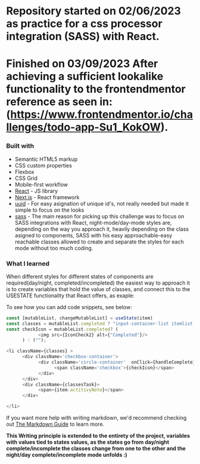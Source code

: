 # Repository started on 02/06/2023 as practice for a css processor integration (SASS) with React.

# Finished on 03/09/2023 After achieving a sufficient lookalike functionality to the frontendmentor reference as seen in: (https://www.frontendmentor.io/challenges/todo-app-Su1_KokOW). 

### Built with

- Semantic HTML5 markup
- CSS custom properties
- Flexbox
- CSS Grid
- Mobile-first workflow
- [React](https://reactjs.org/) - JS library
- [Next.js](https://nextjs.org/) - React framework
- [uuid](https://www.npmjs.com/package/uuid) - For easy asignation of unique id's, not really needed but made it simple to focus on the looks
- [sass](https://create-react-app.dev/docs/adding-a-sass-stylesheet/) - The main reason for picking up this challenge  was to focus on SASS integrations with React, night-mode/day-mode styles are, depending on the way you approach it, heavily depending on the class asigned to components, SASS with his easy approachable-easy reachable classes allowed to create and separate the styles for each mode without too much coding.

### What I learned

When different styles for different states of components  are required(day/night, completed/incompleted) the easiest way to approach it is to create variables that hold the value of classes, and connect this to the USESTATE functionality that React offers, as exaple:


To see how you can add code snippets, see below:



```js
const [mutableList, changeMutableList] = useState(item)
const classes = mutableList.completed ? "input-container-list itemlist completed" :"input-container-list itemlist ";
const checkIcon = mutableList.completed? (
            <img src={IconCheck2} alt={"Completed"}/>
      ) : ("");
```
```js
<li className={classes} >
      <div className='checkbox-container'>
            <div className='circle-container'  onClick={handleComplete} >
                  <span className='checkbox'>{checkIcon}</span>  
            </div>
      </div>
      <div className={classesTask}>
            <span>{item.actitivyNote}</span>       
      </div>

</li>
```

If you want more help with writing markdown, we'd recommend checking out [The Markdown Guide](https://www.markdownguide.org/) to learn more.

**This Writing principle is extended to the entirety of the project, variables with values tied to states values, as the states go from day/night complete/incomplete the classes change from one to the other and the night/day complete/incomplete mode unfolds :)**